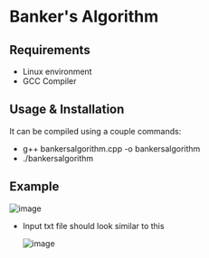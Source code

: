 # Banker's Algorithm

## Requirements
- Linux environment
- GCC Compiler

## Usage & Installation
It can be compiled using a couple commands:
  - g++ bankersalgorithm.cpp -o bankersalgorithm
  - ./bankersalgorithm

## Example 
![image](https://github.com/cohenstevens/Bankers-Algorithm/assets/150870554/3cf62d5e-2994-4e7b-8d62-e72ff0e57f98)
 - Input txt file should look similar to this

   ![image](https://github.com/cohenstevens/Bankers-Algorithm/assets/150870554/e3d8a3a3-6e07-467e-8689-eebb09eb8878)


